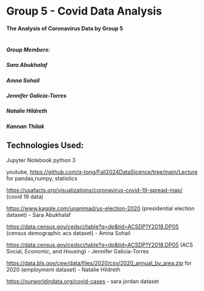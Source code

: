 # Group 5 - Covid Data Analysis
#### The Analysis of Coronavirus Data by Group 5
# 



##### Group Members: 
##### Sara Abukhalaf 
##### Amna Sohail
##### Jennifer Galicia-Torres 
##### Natalie Hildreth 
##### Kannan Thilak


## Technologies Used:
Jupyter Notebook python 3

youtube, https://github.com/q-tong/Fall2024DataSicence/tree/main/Lecture  for pandas,numpy, statistics

https://usafacts.org/visualizations/coronavirus-covid-19-spread-map/  (covid 19 data)

https://www.kaggle.com/unanimad/us-election-2020 (presidential election dataset) - Sara Abukhalaf

https://data.census.gov/cedsci/table?q=dp&tid=ACSDP1Y2018.DP05 (census demographic acs dataset) - Amna Sohail

https://data.census.gov/cedsci/table?q=dp&tid=ACSDP1Y2018.DP05 (ACS Social, Economic, and Housing) - Jennifer Galicia-Torres

https://data.bls.gov/cew/data/files/2020/csv/2020_annual_by_area.zip  for 2020 (employment dataset) - Natalie Hildreth

https://ourworldindata.org/covid-cases - sara jordan dataset

